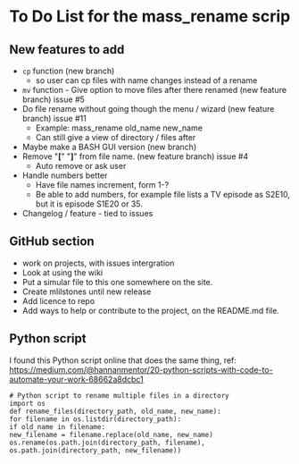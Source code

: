# To Do List for the mass_rename scrip

## New features to add
* ```cp``` function (new branch)
	- so user can cp files with name changes instead of a rename
* ```mv``` function - Give option to move files after there renamed (new feature branch) issue #5
* Do file rename without going though the menu / wizard (new feature branch) issue #11
	- Example: mass_rename old_name new_name
	- Can still give a view of directory / files after
* Maybe make a BASH GUI version (new branch)
* Remove "**[**" "__]__" from file name. (new feature branch) issue #4
	- Auto remove or ask user
* Handle numbers better
	- Have file names increment, form 1-? 
	- Be able to add numbers, for example file lists a TV episode as S2E10, but it is episode S1E20 or 35.  
* Changelog / feature - tied to issues

## GitHub section
* work on projects, with issues intergration
* Look at using the wiki
* Put a simular file to this one somewhere on the site.
* Create mlilstones until new release
* Add licence to repo
* Add ways to help or contribute to the project, on the README.md file.

## Python script
I found this Python script online that does the same thing, ref: https://medium.com/@hannanmentor/20-python-scripts-with-code-to-automate-your-work-68662a8dcbc1
```
# Python script to rename multiple files in a directory
import os
def rename_files(directory_path, old_name, new_name):
for filename in os.listdir(directory_path):
if old_name in filename:
new_filename = filename.replace(old_name, new_name)
os.rename(os.path.join(directory_path, filename), os.path.join(directory_path, new_filename))
```

